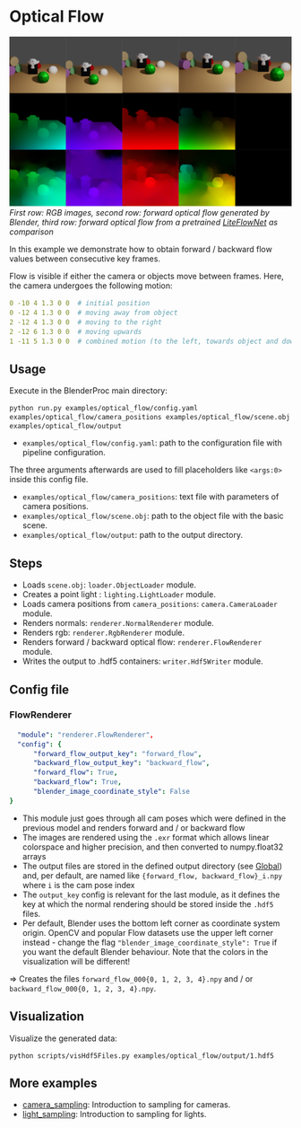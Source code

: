 # Optical Flow

![](rendering.png)
_First row: RGB images, second row: forward optical flow generated by Blender, third row: forward optical flow from a pretrained [LiteFlowNet](http://mmlab.ie.cuhk.edu.hk/projects/LiteFlowNet/) as comparison_


In this example we demonstrate how to obtain forward / backward flow values between consecutive key frames. 

Flow is visible if either the camera or objects move between frames. Here, the camera undergoes the following motion:
```yaml
0 -10 4 1.3 0 0  # initial position
0 -12 4 1.3 0 0  # moving away from object
2 -12 4 1.3 0 0  # moving to the right
2 -12 6 1.3 0 0  # moving upwards
1 -11 5 1.3 0 0  # combined motion (to the left, towards object and downwards)
```

## Usage

Execute in the BlenderProc main directory:

```
python run.py examples/optical_flow/config.yaml examples/optical_flow/camera_positions examples/optical_flow/scene.obj examples/optical_flow/output
```

* `examples/optical_flow/config.yaml`: path to the configuration file with pipeline configuration.

The three arguments afterwards are used to fill placeholders like `<args:0>` inside this config file.
* `examples/optical_flow/camera_positions`: text file with parameters of camera positions.
* `examples/optical_flow/scene.obj`: path to the object file with the basic scene.
* `examples/optical_flow/output`: path to the output directory.

## Steps

* Loads `scene.obj`: `loader.ObjectLoader` module.
* Creates a point light : `lighting.LightLoader` module.
* Loads camera positions from `camera_positions`: `camera.CameraLoader` module.
* Renders normals: `renderer.NormalRenderer` module.
* Renders rgb: `renderer.RgbRenderer` module.
* Renders forward / backward optical flow: `renderer.FlowRenderer` module.
* Writes the output to .hdf5 containers: `writer.Hdf5Writer` module.

## Config file

### FlowRenderer

```yaml
  "module": "renderer.FlowRenderer",
  "config": {
      "forward_flow_output_key": "forward_flow",
      "backward_flow_output_key": "backward_flow",
      "forward_flow": True,
      "backward_flow": True,
      "blender_image_coordinate_style": False
}
```

* This module just goes through all cam poses which were defined in the previous model and renders forward and / or backward flow
* The images are rendered using the `.exr` format which allows linear colorspace and higher precision, and then converted to numpy.float32 arrays
* The output files are stored in the defined output directory (see [Global](#Global)) and, per default, are named like `{forward_flow, backward_flow}_i.npy` where `i` is the cam pose index
* The `output_key` config is relevant for the last module, as it defines the key at which the normal rendering should be stored inside the `.hdf5` files.
* Per default, Blender uses the bottom left corner as coordinate system origin. OpenCV and popular Flow datasets use the upper left corner instead - change the flag `"blender_image_coordinate_style": True` if you want the default Blender behaviour. Note that the colors in the visualization will be different!

=> Creates the files `forward_flow_000{0, 1, 2, 3, 4}.npy` and / or `backward_flow_000{0, 1, 2, 3, 4}.npy`.

## Visualization

Visualize the generated data:

```
python scripts/visHdf5Files.py examples/optical_flow/output/1.hdf5
```

## More examples

* [camera_sampling](../camera_sampling): Introduction to sampling for cameras.
* [light_sampling](../light_sampling): Introduction to sampling for lights.
